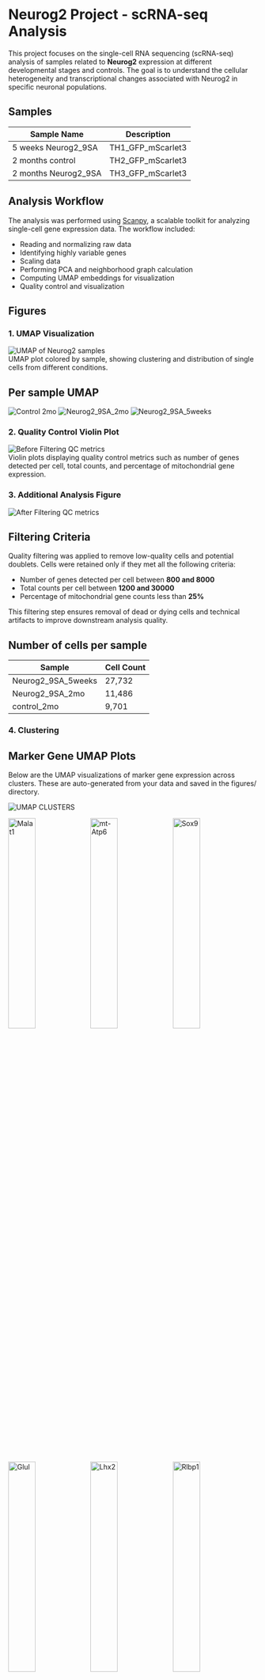 # Neurog2 Project - scRNA-seq Analysis

This project focuses on the single-cell RNA sequencing (scRNA-seq) analysis of samples related to **Neurog2** expression at different developmental stages and controls. The goal is to understand the cellular heterogeneity and transcriptional changes associated with Neurog2 in specific neuronal populations.

## Samples

| Sample Name           | Description          |
|-----------------------|----------------------|
| 5 weeks Neurog2_9SA   | TH1_GFP_mScarlet3    |
| 2 months control      | TH2_GFP_mScarlet3    |
| 2 months Neurog2_9SA  | TH3_GFP_mScarlet3    |

## Analysis Workflow

The analysis was performed using [Scanpy](https://scanpy.readthedocs.io/en/stable/), a scalable toolkit for analyzing single-cell gene expression data. The workflow included:

- Reading and normalizing raw data
- Identifying highly variable genes
- Scaling data
- Performing PCA and neighborhood graph calculation
- Computing UMAP embeddings for visualization
- Quality control and visualization

## Figures

### 1. UMAP Visualization
![UMAP of Neurog2 samples](figures/umap_neurog2.png)  
UMAP plot colored by sample, showing clustering and distribution of single cells from different conditions.


## Per sample UMAP 

![Control 2mo](figures/umap_sample_control_2mo.png)
![Neurog2_9SA_2mo](figures/umap_sample_Neurog2_9SA_2mo.png)
![Neurog2_9SA_5weeks](figures/umap_sample_Neurog2_9SA_5weeks.png)

### 2. Quality Control Violin Plot
![Before Filtering QC metrics](figures/violin_QC.png)  
Violin plots displaying quality control metrics such as number of genes detected per cell, total counts, and percentage of mitochondrial gene expression.

### 3. Additional Analysis Figure
![After Filtering QC metrics](figures/violin_AfterQC.png)  

## Filtering Criteria

Quality filtering was applied to remove low-quality cells and potential doublets. Cells were retained only if they met all the following criteria:

- Number of genes detected per cell between **800 and 8000**
- Total counts per cell between **1200 and 30000**
- Percentage of mitochondrial gene counts less than **25%**

This filtering step ensures removal of dead or dying cells and technical artifacts to improve downstream analysis quality.


## Number of cells per sample 

| Sample              | Cell Count |
|---------------------|------------|
| Neurog2_9SA_5weeks  | 27,732     |
| Neurog2_9SA_2mo     | 11,486     |
| control_2mo         | 9,701      |



### 4. Clustering 

## Marker Gene UMAP Plots
Below are the UMAP visualizations of marker gene expression across clusters. These are auto-generated from your data and saved in the figures/ directory.


![UMAP CLUSTERS](figures/umap_clusters.png)

<img src="figures/umapclustered_analysed_neurog2_Malat1.png" alt="Malat1" width="33%"><img src="figures/umapclustered_analysed_neurog2_mt-Atp6.png" alt="mt-Atp6" width="33%"><img src="figures/umapclustered_analysed_neurog2_Sox9.png" alt="Sox9" width="33%">

<img src="figures/umapclustered_analysed_neurog2_Glul.png" alt="Glul" width="33%"><img src="figures/umapclustered_analysed_neurog2_Lhx2.png" alt="Lhx2" width="33%"><img src="figures/umapclustered_analysed_neurog2_Rlbp1.png" alt="Rlbp1" width="33%">

<img src="figures/umapclustered_analysed_neurog2_Rbfox3.png" alt="Rbfox3" width="33%"><img src="figures/umapclustered_analysed_neurog2_Csf1r.png" alt="Csf1r" width="33%"><img src="figures/umapclustered_analysed_neurog2_Calb2.png" alt="Calb2" width="33%">

<img src="figures/umapclustered_analysed_neurog2_Elavl4.png" alt="Elavl4" width="33%"><img src="figures/umapclustered_analysed_neurog2_Calb1.png" alt="Calb1" width="33%"><img src="figures/umapclustered_analysed_neurog2_Sebox.png" alt="Sebox" width="33%">

<img src="figures/umapclustered_analysed_neurog2_Gad1.png" alt="Gad1" width="33%"><img src="figures/umapclustered_analysed_neurog2_Elavl3.png" alt="Elavl3" width="33%"><img src="figures/umapclustered_analysed_neurog2_Cabp5.png" alt="Cabp5" width="33%">

<img src="figures/umapclustered_analysed_neurog2_Isl1.png" alt="Isl1" width="33%"><img src="figures/umapclustered_analysed_neurog2_Slc6a9.png" alt="Slc6a9" width="33%"><img src="figures/umapclustered_analysed_neurog2_Ascl1.png" alt="Ascl1" width="33%">

<img src="figures/umapclustered_analysed_neurog2_Olig2.png" alt="Olig2" width="33%"><img src="figures/umapclustered_analysed_neurog2_Foxn4.png" alt="Foxn4" width="33%"><img src="figures/umapclustered_analysed_neurog2_Chat.png" alt="Chat" width="33%">

<img src="figures/umapclustered_analysed_neurog2_Prdm1.png" alt="Prdm1" width="33%"><img src="figures/umapclustered_analysed_neurog2_Otx2.png" alt="Otx2" width="33%"><img src="figures/umapclustered_analysed_neurog2_Insm1.png" alt="Insm1" width="33%">

<img src="figures/umapclustered_analysed_neurog2_Sox11.png" alt="Sox11" width="33%"><img src="figures/umapclustered_analysed_neurog2_Atoh7.png" alt="Atoh7" width="33%"><img src="figures/umapclustered_analysed_neurog2_Hes5.png" alt="Hes5" width="33%">

<img src="figures/umapclustered_analysed_neurog2_Emx1.png" alt="Emx1" width="33%"><img src="figures/umapclustered_analysed_neurog2_mScarlet3.png" alt="mScarlet3" width="33%"><img src="figures/umapclustered_analysed_neurog2_GFP.png" alt="GFP" width="33%">

<img src="figures/umapclustered_analysed_neurog2_Neurog2.png" alt="Neurog2" width="33%"><img src="figures/umapclustered_analysed_neurog2_Tfap2a.png" alt="Tfap2a" width="33%"><img src="figures/umapclustered_analysed_neurog2_Bsn.png" alt="Bsn" width="33%">



## QC per Clsuter 

<img src="figures/qc_violin_by_cluster.png" width="550"/>

### 5. Removing low quality clustering and Reclustering 

We removed low quality clusters number:  ['7', '8', '11', '20', '28', '33', '34']

then we reclustered and replot the marker genes as below: 


## UMAP

![UMAP RE CLUSTERS](figures/umap_reClusters.png) 


## Per sample UMAP 

![Control 2mo](figures/umap_reclustered_control_2mo.png)
![Neurog2_9SA_2mo](figures/umap_reclustered_Neurog2_9SA_2mo.png)
![Neurog2_9SA_5weeks](figures/umap_reclustered_Neurog2_9SA_5weeks.png)

<img src="figures/umap_reClustered_clustered_analysed_neurog2_Ccr2.png" alt="Ccr2" width="33%"><img src="figures/umap_reClustered_clustered_analysed_neurog2_Pax2.png" alt="Pax2" width="33%"><img src="figures/umap_reClustered_clustered_analysed_neurog2_Rpe65.png" alt="Rpe65" width="33%">
<img src="figures/umap_reClustered_clustered_analysed_neurog2_Lhx1.png" alt="Lhx1" width="33%"><img src="figures/umap_reClustered_clustered_analysed_neurog2_Kcnj8.png" alt="Kcnj8" width="33%"><img src="figures/umap_reClustered_clustered_analysed_neurog2_Tie1.png" alt="Tie1" width="33%">
<img src="figures/umap_reClustered_clustered_analysed_neurog2_Acta2.png" alt="Acta2" width="33%"><img src="figures/umap_reClustered_clustered_analysed_neurog2_Rho.png" alt="Rho" width="33%"><img src="figures/umap_reClustered_clustered_analysed_neurog2_Nrl.png" alt="Nrl" width="33%">
<img src="figures/umap_reClustered_clustered_analysed_neurog2_Arr3.png" alt="Arr3" width="33%"><img src="figures/umap_reClustered_clustered_analysed_neurog2_Malat1.png" alt="Malat1" width="33%"><img src="figures/umap_reClustered_clustered_analysed_neurog2_mt-Atp6.png" alt="mt-Atp6" width="33%">
<img src="figures/umap_reClustered_clustered_analysed_neurog2_Sox9.png" alt="Sox9" width="33%"><img src="figures/umap_reClustered_clustered_analysed_neurog2_Glul.png" alt="Glul" width="33%"><img src="figures/umap_reClustered_clustered_analysed_neurog2_Lhx2.png" alt="Lhx2" width="33%">
<img src="figures/umap_reClustered_clustered_analysed_neurog2_Rlbp1.png" alt="Rlbp1" width="33%"><img src="figures/umap_reClustered_clustered_analysed_neurog2_Rbfox3.png" alt="Rbfox3" width="33%"><img src="figures/umap_reClustered_clustered_analysed_neurog2_Csf1r.png" alt="Csf1r" width="33%">
<img src="figures/umap_reClustered_clustered_analysed_neurog2_Calb2.png" alt="Calb2" width="33%"><img src="figures/umap_reClustered_clustered_analysed_neurog2_Elavl4.png" alt="Elavl4" width="33%"><img src="figures/umap_reClustered_clustered_analysed_neurog2_Calb1.png" alt="Calb1" width="33%">
<img src="figures/umap_reClustered_clustered_analysed_neurog2_Sebox.png" alt="Sebox" width="33%"><img src="figures/umap_reClustered_clustered_analysed_neurog2_Gad1.png" alt="Gad1" width="33%"><img src="figures/umap_reClustered_clustered_analysed_neurog2_Elavl3.png" alt="Elavl3" width="33%">
<img src="figures/umap_reClustered_clustered_analysed_neurog2_Cabp5.png" alt="Cabp5" width="33%"><img src="figures/umap_reClustered_clustered_analysed_neurog2_Isl1.png" alt="Isl1" width="33%"><img src="figures/umap_reClustered_clustered_analysed_neurog2_Elavl4.png" alt="Elavl4" width="33%">
<img src="figures/umap_reClustered_clustered_analysed_neurog2_Slc6a9.png" alt="Slc6a9" width="33%"><img src="figures/umap_reClustered_clustered_analysed_neurog2_Ascl1.png" alt="Ascl1" width="33%"><img src="figures/umap_reClustered_clustered_analysed_neurog2_Olig2.png" alt="Olig2" width="33%">
<img src="figures/umap_reClustered_clustered_analysed_neurog2_Foxn4.png" alt="Foxn4" width="33%"><img src="figures/umap_reClustered_clustered_analysed_neurog2_Chat.png" alt="Chat" width="33%"><img src="figures/umap_reClustered_clustered_analysed_neurog2_Prdm1.png" alt="Prdm1" width="33%">
<img src="figures/umap_reClustered_clustered_analysed_neurog2_Olig2.png" alt="Olig2" width="33%"><img src="figures/umap_reClustered_clustered_analysed_neurog2_Otx2.png" alt="Otx2" width="33%"><img src="figures/umap_reClustered_clustered_analysed_neurog2_Insm1.png" alt="Insm1" width="33%">
<img src="figures/umap_reClustered_clustered_analysed_neurog2_Sox11.png" alt="Sox11" width="33%"><img src="figures/umap_reClustered_clustered_analysed_neurog2_Atoh7.png" alt="Atoh7" width="33%"><img src="figures/umap_reClustered_clustered_analysed_neurog2_Hes5.png" alt="Hes5" width="33%">
<img src="figures/umap_reClustered_clustered_analysed_neurog2_Emx1.png" alt="Emx1" width="33%"><img src="figures/umap_reClustered_clustered_analysed_neurog2_mScarlet3.png" alt="mScarlet3" width="33%"><img src="figures/umap_reClustered_clustered_analysed_neurog2_GFP.png" alt="GFP" width="33%">
<img src="figures/umap_reClustered_clustered_analysed_neurog2_Neurog2.png" alt="Neurog2" width="33%"><img src="figures/umap_reClustered_clustered_analysed_neurog2_Tfap2a.png" alt="Tfap2a" width="33%"><img src="figures/umap_reClustered_clustered_analysed_neurog2_Bsn.png" alt="Bsn" width="33%">
<img src="figures/umap_reClustered_clustered_analysed_neurog2_Slc17a7.png" alt="Slc17a7" width="33%"><img src="figures/umap_reClustered_clustered_analysed_neurog2_Slc6a9.png" alt="Slc6a9" width="33%"><img src="figures/umap_reClustered_clustered_analysed_neurog2_Lhx4.png" alt="Lhx4" width="33%">



## QC per Cluster 

<img src="figures/qc_violin_by_reCluster.png" width="550"/>

## Number of cells per sample 

| Sample              | Cell Count |
|---------------------|------------|
| Neurog2_9SA_5weeks  | 23,370     |
| Neurog2_9SA_2mo     | 10,115     |
| control_2mo         | 8,674      |

---

## Doublet Detection with Scrublet

We are using **Scrublet**, a Python-based tool, to identify and remove potential doublets from our single-cell RNA-seq dataset.

## Understanding Doublet Scores in Scrublet

**Doublet scores in Scrublet** quantify how likely each cell is to be a **doublet**, based on how similar its gene expression profile is to simulated doublets.

---

### 🔍 In Detail

#### What is a Doublet?

A **doublet** occurs when **two cells are captured in the same droplet** during single-cell RNA sequencing. Their RNA is sequenced as if it's from one cell, producing a mixed transcriptome. This can distort downstream analyses such as clustering, dimensionality reduction, and marker gene identification.

---

### How Scrublet Works

1. **Simulates Doublets**  
   Scrublet generates **synthetic doublets** by randomly combining gene expression profiles from real cells.

2. **Embedding**  
   It runs **PCA** on both the real and synthetic cells to embed them in the same low-dimensional space.

3. **Scoring**  
   For each real cell, Scrublet calculates a **doublet score** based on its **proximity to simulated doublets** in PCA space.

---

### Interpreting the Scores

- **Doublet score range**: Typically between **0 and 1**.
- **High score (~0.5–1.0)**:  
  The cell is very similar to simulated doublets → likely a **true doublet**.
- **Low score (~0–0.2)**:  
  The cell resembles real singlets → likely a **true singlet**.

---

### Threshold for Calling Doublets

Scrublet tries to automatically find a **threshold** where the doublet score distribution separates singlets from doublets. We can:

-  Let Scrublet pick the threshold automatically (default)
- ✏️ Manually adjust the threshold based on score distribution plots


## Doublet Scores Distribution  

<img src="figures/doublet_score_histogram.png" width="550"/>


## Doublet vs Singlet UMAP using default threshold = 0.4  

<img src="figures/umap_doubletStatus.png" width="550"/>

## Doublet vs Singlet UMAP using threshold = 0.1 

<img src="figures/umap_doubletStatus0.1.png" width="550"/>


## Doublet vs Singlet UMAP using threshold = 0.18 

<img src="figures/umap_doubletStatus0.18.png" width="550"/>


## Doublet vs Singlet UMAP using threshold = 0.15 

<img src="figures/umap_doubletStatus0.15.png" width="550"/>


## Doublet Detection using `DoubletDetection`

Unlike `Scrublet`, which can operate effectively on clustered or preprocessed `AnnData` objects, the `DoubletDetection` tool is more sensitive to data structure and expects the **original, unclustered** `AnnData` object. Running it on a processed or subsetted object may yield suboptimal or misleading results.

In the workflow, we applied `DoubletDetection` to the original data (`adata`) to ensure it captures the full transcriptomic diversity and avoids artifacts introduced during clustering.

After running `DoubletDetection`, predicted doublets and doublet scores were stored in `adata.obs` under the keys:
- `predicted_doublet`: Boolean flag indicating whether each cell is a predicted doublet.
- `doublet_score`: Confidence score associated with doublet prediction.

The results were visualized using UMAP, colored by both prediction and score:

![Doublet Detection UMAP](figures/umap_doubletScores_neurog2_doublets.png)

### Doublet Scores and Conversion

   ![Doublets Thresholds](figures/threshold_test.png)
 
   ![Doublets Conversion](figures/convergence_test.png)

## Clustering after Doublet Detection 

![UMAP DOUBLET DETECTION CLUSTERS](figures/umap_ddanalysed_doubletScores_neurog2_ddClusters.png)


## Marker Genes UMAP 

### UMAPs of Gene Expression with Doublet Scores (Neurog2 Lineage)

<img src="figures/umap_clustered_ddanalysed_doubletScores_neurog2_Ccr2.png" alt="Ccr2" width="33%"><img src="figures/umap_clustered_ddanalysed_doubletScores_neurog2_Pax2.png" alt="Pax2" width="33%"><img src="figures/umap_clustered_ddanalysed_doubletScores_neurog2_Rpe65.png" alt="Rpe65" width="33%">
<img src="figures/umap_clustered_ddanalysed_doubletScores_neurog2_Lhx1.png" alt="Lhx1" width="33%"><img src="figures/umap_clustered_ddanalysed_doubletScores_neurog2_Kcnj8.png" alt="Kcnj8" width="33%"><img src="figures/umap_clustered_ddanalysed_doubletScores_neurog2_Tie1.png" alt="Tie1" width="33%">
<img src="figures/umap_clustered_ddanalysed_doubletScores_neurog2_Acta2.png" alt="Acta2" width="33%"><img src="figures/umap_clustered_ddanalysed_doubletScores_neurog2_Rho.png" alt="Rho" width="33%"><img src="figures/umap_clustered_ddanalysed_doubletScores_neurog2_Nrl.png" alt="Nrl" width="33%">
<img src="figures/umap_clustered_ddanalysed_doubletScores_neurog2_Arr3.png" alt="Arr3" width="33%"><img src="figures/umap_clustered_ddanalysed_doubletScores_neurog2_Malat1.png" alt="Malat1" width="33%"><img src="figures/umap_clustered_ddanalysed_doubletScores_neurog2_mt-Atp6.png" alt="mt-Atp6" width="33%">
<img src="figures/umap_clustered_ddanalysed_doubletScores_neurog2_Sox9.png" alt="Sox9" width="33%"><img src="figures/umap_clustered_ddanalysed_doubletScores_neurog2_Glul.png" alt="Glul" width="33%"><img src="figures/umap_clustered_ddanalysed_doubletScores_neurog2_Lhx2.png" alt="Lhx2" width="33%">
<img src="figures/umap_clustered_ddanalysed_doubletScores_neurog2_Rlbp1.png" alt="Rlbp1" width="33%"><img src="figures/umap_clustered_ddanalysed_doubletScores_neurog2_Rbfox3.png" alt="Rbfox3" width="33%"><img src="figures/umap_clustered_ddanalysed_doubletScores_neurog2_Csf1r.png" alt="Csf1r" width="33%">
<img src="figures/umap_clustered_ddanalysed_doubletScores_neurog2_Calb2.png" alt="Calb2" width="33%"><img src="figures/umap_clustered_ddanalysed_doubletScores_neurog2_Elavl4.png" alt="Elavl4" width="33%"><img src="figures/umap_clustered_ddanalysed_doubletScores_neurog2_Calb1.png" alt="Calb1" width="33%">
<img src="figures/umap_clustered_ddanalysed_doubletScores_neurog2_Sebox.png" alt="Sebox" width="33%"><img src="figures/umap_clustered_ddanalysed_doubletScores_neurog2_Gad1.png" alt="Gad1" width="33%"><img src="figures/umap_clustered_ddanalysed_doubletScores_neurog2_Elavl3.png" alt="Elavl3" width="33%">
<img src="figures/umap_clustered_ddanalysed_doubletScores_neurog2_Cabp5.png" alt="Cabp5" width="33%"><img src="figures/umap_clustered_ddanalysed_doubletScores_neurog2_Isl1.png" alt="Isl1" width="33%"><img src="figures/umap_clustered_ddanalysed_doubletScores_neurog2_Slc6a9.png" alt="Slc6a9" width="33%">
<img src="figures/umap_clustered_ddanalysed_doubletScores_neurog2_Ascl1.png" alt="Ascl1" width="33%"><img src="figures/umap_clustered_ddanalysed_doubletScores_neurog2_Olig2.png" alt="Olig2" width="33%"><img src="figures/umap_clustered_ddanalysed_doubletScores_neurog2_Foxn4.png" alt="Foxn4" width="33%">
<img src="figures/umap_clustered_ddanalysed_doubletScores_neurog2_Chat.png" alt="Chat" width="33%"><img src="figures/umap_clustered_ddanalysed_doubletScores_neurog2_Prdm1.png" alt="Prdm1" width="33%"><img src="figures/umap_clustered_ddanalysed_doubletScores_neurog2_Otx2.png" alt="Otx2" width="33%">
<img src="figures/umap_clustered_ddanalysed_doubletScores_neurog2_Insm1.png" alt="Insm1" width="33%"><img src="figures/umap_clustered_ddanalysed_doubletScores_neurog2_Sox11.png" alt="Sox11" width="33%"><img src="figures/umap_clustered_ddanalysed_doubletScores_neurog2_Atoh7.png" alt="Atoh7" width="33%">
<img src="figures/umap_clustered_ddanalysed_doubletScores_neurog2_Hes5.png" alt="Hes5" width="33%"><img src="figures/umap_clustered_ddanalysed_doubletScores_neurog2_Emx1.png" alt="Emx1" width="33%"><img src="figures/umap_clustered_ddanalysed_doubletScores_neurog2_mScarlet3.png" alt="mScarlet3" width="33%">
<img src="figures/umap_clustered_ddanalysed_doubletScores_neurog2_GFP.png" alt="GFP" width="33%"><img src="figures/umap_clustered_ddanalysed_doubletScores_neurog2_Neurog2.png" alt="Neurog2" width="33%"><img src="figures/umap_clustered_ddanalysed_doubletScores_neurog2_Tfap2a.png" alt="Tfap2a" width="33%">
<img src="figures/umap_clustered_ddanalysed_doubletScores_neurog2_Bsn.png" alt="Bsn" width="33%"><img src="figures/umap_clustered_ddanalysed_doubletScores_neurog2_Slc17a7.png" alt="Slc17a7" width="33%"><img src="figures/umap_clustered_ddanalysed_doubletScores_neurog2_Lhx4.png" alt="Lhx4" width="33%">



## Remove doublet cells with cutoff 0.5 


![UMAP AFTER DOUBLET REMOVAL](figures/umap_doubletsRemoved_clustered_doubletsDetected_neurog2_doubletsRemoved_clusters.png)

## Marker Genes

<img src="figures/umap_doubletsRemoved_clustered_doubletsDetected_neurog2_Lhx4.png" alt="Lhx4" width="33%"><img src="figures/umap_doubletsRemoved_clustered_doubletsDetected_neurog2_Ccr2.png" alt="Ccr2" width="33%"><img src="figures/umap_doubletsRemoved_clustered_doubletsDetected_neurog2_Pax2.png" alt="Pax2" width="33%">
<img src="figures/umap_doubletsRemoved_clustered_doubletsDetected_neurog2_Rpe65.png" alt="Rpe65" width="33%"><img src="figures/umap_doubletsRemoved_clustered_doubletsDetected_neurog2_Lhx1.png" alt="Lhx1" width="33%"><img src="figures/umap_doubletsRemoved_clustered_doubletsDetected_neurog2_Kcnj8.png" alt="Kcnj8" width="33%">
<img src="figures/umap_doubletsRemoved_clustered_doubletsDetected_neurog2_Tie1.png" alt="Tie1" width="33%"><img src="figures/umap_doubletsRemoved_clustered_doubletsDetected_neurog2_Acta2.png" alt="Acta2" width="33%"><img src="figures/umap_doubletsRemoved_clustered_doubletsDetected_neurog2_Rho.png" alt="Rho" width="33%">
<img src="figures/umap_doubletsRemoved_clustered_doubletsDetected_neurog2_Nrl.png" alt="Nrl" width="33%"><img src="figures/umap_doubletsRemoved_clustered_doubletsDetected_neurog2_Arr3.png" alt="Arr3" width="33%"><img src="figures/umap_doubletsRemoved_clustered_doubletsDetected_neurog2_Malat1.png" alt="Malat1" width="33%">
<img src="figures/umap_doubletsRemoved_clustered_doubletsDetected_neurog2_mt-Atp6.png" alt="mt-Atp6" width="33%"><img src="figures/umap_doubletsRemoved_clustered_doubletsDetected_neurog2_Sox9.png" alt="Sox9" width="33%"><img src="figures/umap_doubletsRemoved_clustered_doubletsDetected_neurog2_Glul.png" alt="Glul" width="33%">
<img src="figures/umap_doubletsRemoved_clustered_doubletsDetected_neurog2_Lhx2.png" alt="Lhx2" width="33%"><img src="figures/umap_doubletsRemoved_clustered_doubletsDetected_neurog2_Rlbp1.png" alt="Rlbp1" width="33%"><img src="figures/umap_doubletsRemoved_clustered_doubletsDetected_neurog2_Rbfox3.png" alt="Rbfox3" width="33%">
<img src="figures/umap_doubletsRemoved_clustered_doubletsDetected_neurog2_Csf1r.png" alt="Csf1r" width="33%"><img src="figures/umap_doubletsRemoved_clustered_doubletsDetected_neurog2_Calb2.png" alt="Calb2" width="33%"><img src="figures/umap_doubletsRemoved_clustered_doubletsDetected_neurog2_Elavl4.png" alt="Elavl4" width="33%">
<img src="figures/umap_doubletsRemoved_clustered_doubletsDetected_neurog2_Calb1.png" alt="Calb1" width="33%"><img src="figures/umap_doubletsRemoved_clustered_doubletsDetected_neurog2_Sebox.png" alt="Sebox" width="33%"><img src="figures/umap_doubletsRemoved_clustered_doubletsDetected_neurog2_Gad1.png" alt="Gad1" width="33%">
<img src="figures/umap_doubletsRemoved_clustered_doubletsDetected_neurog2_Elavl3.png" alt="Elavl3" width="33%"><img src="figures/umap_doubletsRemoved_clustered_doubletsDetected_neurog2_Cabp5.png" alt="Cabp5" width="33%"><img src="figures/umap_doubletsRemoved_clustered_doubletsDetected_neurog2_Isl1.png" alt="Isl1" width="33%">
<img src="figures/umap_doubletsRemoved_clustered_doubletsDetected_neurog2_Slc6a9.png" alt="Slc6a9" width="33%"><img src="figures/umap_doubletsRemoved_clustered_doubletsDetected_neurog2_Ascl1.png" alt="Ascl1" width="33%"><img src="figures/umap_doubletsRemoved_clustered_doubletsDetected_neurog2_Olig2.png" alt="Olig2" width="33%">
<img src="figures/umap_doubletsRemoved_clustered_doubletsDetected_neurog2_Foxn4.png" alt="Foxn4" width="33%"><img src="figures/umap_doubletsRemoved_clustered_doubletsDetected_neurog2_Chat.png" alt="Chat" width="33%"><img src="figures/umap_doubletsRemoved_clustered_doubletsDetected_neurog2_Prdm1.png" alt="Prdm1" width="33%">
<img src="figures/umap_doubletsRemoved_clustered_doubletsDetected_neurog2_Otx2.png" alt="Otx2" width="33%"><img src="figures/umap_doubletsRemoved_clustered_doubletsDetected_neurog2_Insm1.png" alt="Insm1" width="33%"><img src="figures/umap_doubletsRemoved_clustered_doubletsDetected_neurog2_Sox11.png" alt="Sox11" width="33%">
<img src="figures/umap_doubletsRemoved_clustered_doubletsDetected_neurog2_Atoh7.png" alt="Atoh7" width="33%"><img src="figures/umap_doubletsRemoved_clustered_doubletsDetected_neurog2_Hes5.png" alt="Hes5" width="33%"><img src="figures/umap_doubletsRemoved_clustered_doubletsDetected_neurog2_Emx1.png" alt="Emx1" width="33%">
<img src="figures/umap_doubletsRemoved_clustered_doubletsDetected_neurog2_mScarlet3.png" alt="mScarlet3" width="33%"><img src="figures/umap_doubletsRemoved_clustered_doubletsDetected_neurog2_GFP.png" alt="GFP" width="33%"><img src="figures/umap_doubletsRemoved_clustered_doubletsDetected_neurog2_Neurog2.png" alt="Neurog2" width="33%">
<img src="figures/umap_doubletsRemoved_clustered_doubletsDetected_neurog2_Tfap2a.png" alt="Tfap2a" width="33%"><img src="figures/umap_doubletsRemoved_clustered_doubletsDetected_neurog2_Bsn.png" alt="Bsn" width="33%"><img src="figures/umap_doubletsRemoved_clustered_doubletsDetected_neurog2_Slc17a7.png" alt="Slc17a7" width="33%">



## How to run Snakemake 

For dry run to check everything before actual run:

    snakemake -j1 -p --configfile config.yaml -n

For Actual run:

    snakemake -j1 -p --configfile config.yaml


## References

- **Scanpy**  
  Wolf, F. A., Angerer, P., & Theis, F. J. (2018).  
  *Scanpy: large-scale single-cell gene expression data analysis*. Genome Biology, 19(1), 15.  
  https://doi.org/10.1186/s13059-017-1382-0

- **Scrublet**  
Wolock, S. L., Lopez, R., & Klein, A. M. (2019).  
*Scrublet: Computational Identification of Cell Doublets in Single-Cell Transcriptomic Data*. Cell Systems, 8(4), 281–291.e9.  
https://doi.org/10.1016/j.cels.2018.11.005

- **DoubletDetection**  
  Gayoso, A., Shor, J., Carr, A. J., & Yosef, N. (2019).  
  *DoubletDetection: Computational doublet detection in single-cell RNA sequencing data using boosting algorithms*.  
  [GitHub Repository](https://github.com/JonathanShor/DoubletDetection)  
  *(No peer-reviewed publication; software citation based on GitHub authorship.)*



